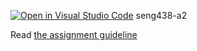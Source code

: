 [![Open in Visual Studio Code](https://classroom.github.com/assets/open-in-vscode-2e0aaae1b6195c2367325f4f02e2d04e9abb55f0b24a779b69b11b9e10269abc.svg)](https://classroom.github.com/online_ide?assignment_repo_id=18030415&assignment_repo_type=AssignmentRepo)
seng438-a2

Read [the assignment guideline](seng438-a2.md) 
